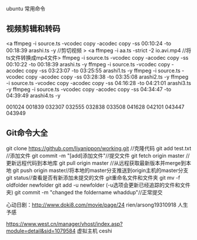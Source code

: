ubuntu 常用命令

视频剪辑和转码
-----------------
<a ffmpeg  -i source.ts -vcodec copy -acodec copy -ss 00:10:24 -to 00:18:39 arashi.ts -y //剪切视频 >
<a ffmpeg -i aa.ts -strict -2 io.avi.mp4 //将ts文件转换成mp4文件>
ffmpeg  -i source.ts -vcodec copy -acodec copy -ss 00:10:22 -to 00:18:39 arashi.ts -y
ffmpeg  -i source.ts -vcodec copy -acodec copy -ss 03:23:07 -to 03:25:55 arashi1.ts -y
ffmpeg  -i source.ts -vcodec copy -acodec copy -ss 03:28:38 -to 03:35:08 arashi2.ts -y
ffmpeg  -i source.ts -vcodec copy -acodec copy -ss 04:16:28 -to 04:21:01 arashi3.ts -y
ffmpeg  -i source.ts -vcodec copy -acodec copy -ss 04:34:47 -to 04:39:49 arashi4.ts -y

001024 001839		032307 032555         032838 033508      041628 042101      043447 043949																														
																																																																																										
Git命令大全
-----------------
git clone https://github.com/liyanippon/working.git //克隆代码
git add test.txt //添加文件
git commit -m "[add]添加文件"//提交文件
git fetch origin master //更新远程代码到本地库
git pull origin master //从远程获取最新版本并merge到本地
git push origin master//将本地的master分支推送到origin主机的master分支
git status//查看是否有新添加未提交的文件
git重命名文件和文件夹
git mv -f oldfolder newfolder
git add -u newfolder (-u选项会更新已经追踪的文件和文件夹)
git commit -m "changed the foldername whaddup"//正常提交


心动日剧：http://www.doki8.com/movie/page/24  	rien/arsong19310918
人生予感


https://www.west.cn/manager/vhost/index.asp?module=detail&sid=1079584   虚拟主机
ceshi









